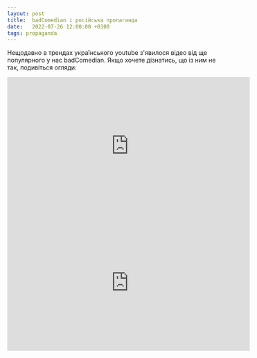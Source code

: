 ```yaml
---
layout: post
title:  badComedian і російська пропаганда 
date:   2022-07-26 12:00:00 +0300
tags: propaganda
---
```

 Нещодавно в трендах українського youtube з'явилося відео від ще популярного у нас badComedian. Якщо хочете дізнатись, що із ним не так, подивіться огляди:

<iframe width="560" height="315" src="https://www.youtube.com/embed/sPdf8Efofyo" title="YouTube video player" frameborder="0" allow="accelerometer; autoplay; clipboard-write; encrypted-media; gyroscope; picture-in-picture" allowfullscreen></iframe>

<iframe width="560" height="315" src="https://www.youtube.com/embed/lLY0TYlmgoY" title="YouTube video player" frameborder="0" allow="accelerometer; autoplay; clipboard-write; encrypted-media; gyroscope; picture-in-picture" allowfullscreen></iframe>
